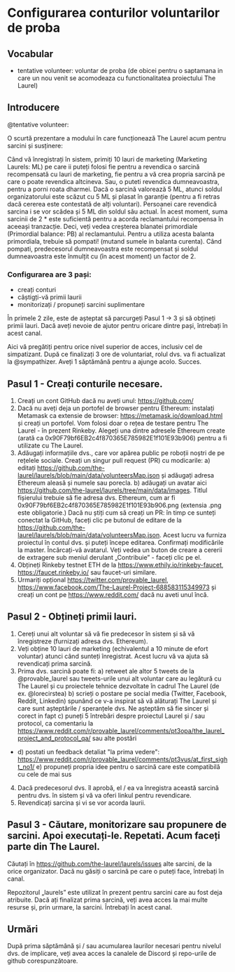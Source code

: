 # Configurarea conturilor voluntarilor de proba

## Vocabular

- tentative volunteer: voluntar de proba (de obicei pentru o saptamana in care un nou venit se acomodeaza cu functionalitatea proiectului The Laurel)

## Introducere

@tentative volunteer:

O scurtă prezentare a modului în care funcționează The Laurel acum pentru sarcini și susținere:

Când vă înregistrați în sistem, primiți 10 lauri de marketing (Marketing Laurels: ML) pe care ii puteți folosi fie pentru a revendica o sarcină recompensată cu lauri de marketing, fie pentru a vă crea propria sarcină pe care o poate revendica altcineva. Sau, o puteti revendica dumneavoastra, pentru a porni roata dharmei.
Dacă o sarcină valorează 5 ML, atunci soldul organizatorului este scăzut cu 5 ML și plasat în garanție (pentru a fi retras dacă cererea este contestată de alți voluntari). Persoanei care revendică sarcina i se vor scădea și 5 ML din soldul său actual. În acest moment, suma sarcinii de 2 * este suficientă pentru a acorda reclamantului recompensa în aceeași tranzacție. Deci, veți vedea creșterea blanatei primordiale (Primordial balance: PB) al reclamantului.
Pentru a utiliza acesta balanta primordiala, trebuie să pompati! (mutand sumele in balanta curenta). Când pompati, predecesorul dumneavoastra este recompensat și soldul dumneavoastra este înmulțit cu (în acest moment) un factor de 2.

### Configurarea are 3 pași:

- creați conturi
- câștigți-vă primii laurii
- monitorizați / propuneți sarcini suplimentare

În primele 2 zile, este de așteptat să parcurgeți Pasul 1 -> 3 și să obțineți primii lauri. Dacă aveți nevoie de ajutor pentru oricare dintre pași, întrebați în acest canal.

Aici vă pregătiți pentru orice nivel superior de acces, inclusiv cel de simpatizant. După ce finalizați 3 ore de voluntariat, rolul dvs. va fi actualizat la @sympathizer. Aveți 1 săptămână pentru a ajunge acolo. Succes.


## Pasul 1 - Creați conturile necesare.
1. Creați un cont GitHub dacă nu aveți unul: https://github.com/
2. Dacă nu aveți deja un portofel de browser pentru Ethereum: instalați Metamask ca extensie de browser: https://metamask.io/download.html și creați un portofel. Vom folosi doar o rețea de testare pentru The Laurel - în prezent Rinkeby. Alegeți una dintre adresele Ethereum create (arată ca 0x90F79bf6EB2c4f870365E785982E1f101E93b906) pentru a fi utilizate cu The Laurel.
3. Adăugați informațiile dvs., care vor apărea public pe roboții noștri de pe rețelele sociale. Creați un singur pull request (PR) cu modicarile:
  a) editați https://github.com/the-laurel/laurels/blob/main/data/volunteersMap.json și adăugați adresa Ethereum aleasă și numele sau porecla.
  b) adăugați un avatar aici https://github.com/the-laurel/laurels/tree/main/data/images. Titlul fișierului trebuie să fie adresa dvs. Ethereum, cum ar fi 0x90F79bf6EB2c4f870365E785982E1f101E93b906.png (extensia .png este obligatorie.)
Dacă nu știți cum să creați un PR: în timp ce sunteți conectat la GitHub, faceți clic pe butonul de editare de la https://github.com/the-laurel/laurels/blob/main/data/volunteersMap.json. Acest lucru va furniza proiectul în contul dvs. și puteți începe editarea. Confirmați modificările la master. Încărcați-vă avatarul. Veți vedea un buton de creare a cererii de extragere sub meniul derulant „Contribuie” - faceți clic pe el.
4. Obțineți Rinkeby testnet ETH de la https://www.ethily.io/rinkeby-faucet, https://faucet.rinkeby.io/ sau faucet-uri similare.
5. Urmariți opțional https://twitter.com/provable_laurel, https://www.facebook.com/The-Laurel-Project-688583115349973 și creați un cont pe https://www.reddit.com/ dacă nu aveti unul încă.


## Pasul 2 - Obțineți primii lauri.

1. Cereți unui alt voluntar să vă fie predecesor în sistem și să vă înregistreze (furnizați adresa dvs. Ethereum).
2. Veți obține 10 lauri de marketing (echivalentul a 10 minute de efort voluntar) atunci când sunteți înregistrat. Acest lucru vă va ajuta să revendicați prima sarcină.
3. Prima dvs. sarcină poate fi:
    a) retweet ale altor 5 tweets de la @provable_laurel sau tweets-urile unui alt voluntar care au legătură cu The Laurel și cu proiectele tehnice dezvoltate în cadrul The Laurel (de ex. @lorecirstea)
    b) scrieți o postare pe social media (Twitter, Facebook, Reddit, Linkedin) spunând ce v-a inspirat să vă alăturați The Laurel și care sunt așteptările / speranțele dvs. Ne așteptăm să fie sincer și corect in fapt
    c) puneți 5 întrebări despre proiectul Laurel și / sau protocol, ca comentariu la https://www.reddit.com/r/provable_laurel/comments/pt3opa/the_laurel_project_and_protocol_qa/ sau alte postări
-   d) postati un feedback detaliat "la prima vedere": https://www.reddit.com/r/provable_laurel/comments/pt3vus/at_first_sight_no1/
    e) propuneți propria idee pentru o sarcină care este compatibilă cu cele de mai sus
4. Dacă predecesorul dvs. îl aprobă, el / ea va înregistra această sarcină pentru dvs. în sistem și vă va oferi linkul pentru revendicare.
5. Revendicați sarcina și vi se vor acorda laurii.


## Pasul 3 - Căutare, monitorizare sau propunere de sarcini. Apoi executați-le. Repetati. Acum faceți parte din The Laurel.
Căutați în https://github.com/the-laurel/laurels/issues alte sarcini, de la orice organizator.
Dacă nu găsiți o sarcină pe care o puteți face, întrebați în canal.

Repozitorul „laurels” este utilizat în prezent pentru sarcini care au fost deja atribuite. Dacă ați finalizat prima sarcină, veți avea acces la mai multe resurse și, prin urmare, la sarcini. Întrebați în acest canal.

## Urmări
După prima săptămână și / sau acumularea laurilor necesari pentru nivelul dvs. de implicare, veți avea acces la canalele de Discord și repo-urile de github corespunzătoare.

